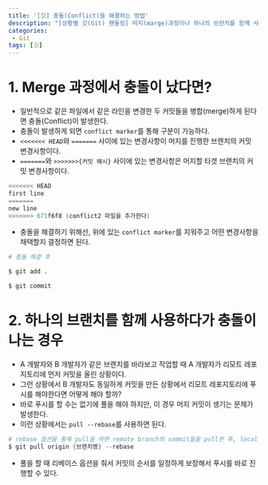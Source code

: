 ```yaml
---
title: '[깃] 충돌(Conflict)을 해결하는 방법'
description: "[상황별 깃(Git) 핸들링] 머지(marge)과정이나 하나의 브런치를 함께 사용하다가 충돌이 난 상황을 해결하는 방법"
categories:
 - Git
tags: [깃]
---
```


# 1. Merge 과정에서 충돌이 났다면?
- 일반적으로 같은 파일에서 같은 라인을 변경한 두 커밋들을 병합(merge)하게 된다면 충돌(Conflict)이 발생한다.
- 충돌이 발생하게 되면 `conflict marker`를 통해 구분이 가능하다.
- `<<<<<<< HEAD`와 `=======` 사이에 있는 변경사항이 머지를 진행한 브랜치의 커밋 변경사항이다.
- `=======`와 `>>>>>>>{커밋 해시}` 사이에 있는 변경사항은 머지할 타겟 브랜치의 커밋 변경사항이다.
```s
<<<<<<< HEAD
first line
=======
new line
>>>>>>> 671f6f8 (conflict2 파일을 추가한다)
```

- 충돌을 해결하기 위해선, 위에 있는 `conflict marker`를 지워주고 어떤 변경사항을 채택할지 결정하면 된다.

```s
# 충돌 해결 후

$ git add .

$ git commit
```


# 2. 하나의 브랜치를 함께 사용하다가 충돌이 나는 경우
- A 개발자와 B 개발자가 같은 브랜치를 바라보고 작업할 때 A 개발자가 리모트 레포지토리에 먼저 커밋을 올린 상황이다.
- 그런 상황에서 B 개발자도 동일하게 커밋을 만든 상황에서 리모트 레포지토리에 푸시를 해야한다면 어떻게 해야 할까?
- 바로 푸시를 할 수는 없기에 풀을 해야 하지만, 이 경우 머지 커밋이 생기는 문제가 발생한다.
- 이런 상황에서는 `pull --rebase`를 사용하면 된다.

```s
# rebase 옵션을 통해 pull을 하면 remote branch의 commit들을 pull한 후, local branch의 commit들을 그 위에 쌓는다.(rebase)
$ git pull origin {브랜치명} --rebase
```

- 풀을 할 때 리베이스 옵션을 줘서 커밋의 순서를 일정하게 보장해서 푸시를 바로 진행할 수 있다.